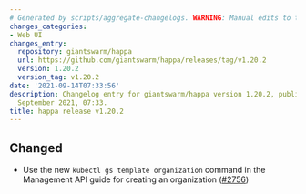 ```yaml
---
# Generated by scripts/aggregate-changelogs. WARNING: Manual edits to this files will be overwritten.
changes_categories:
- Web UI
changes_entry:
  repository: giantswarm/happa
  url: https://github.com/giantswarm/happa/releases/tag/v1.20.2
  version: 1.20.2
  version_tag: v1.20.2
date: '2021-09-14T07:33:56'
description: Changelog entry for giantswarm/happa version 1.20.2, published on 14
  September 2021, 07:33.
title: happa release v1.20.2
---
```


## Changed

- Use the new `kubectl gs template organization` command in the Management API guide for creating an organization ([#2756](https://github.com/giantswarm/happa/pull/2756))

